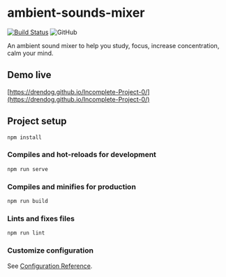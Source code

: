 # ambient-sounds-mixer

[![Build Status](https://travis-ci.com/drendog/Incomplete-Project-0.svg?token=gDynSToZhzJAzHM4mpH2&branch=master)](https://travis-ci.com/drendog/Incomplete-Project-0) ![GitHub](https://img.shields.io/github/license/drendog/Incomplete-Project-0)

An ambient sound mixer to help you study, focus, increase concentration, calm your mind.

## Demo live

[https://drendog.github.io/Incomplete-Project-0/](https://drendog.github.io/Incomplete-Project-0/)

## Project setup

```
npm install
```

### Compiles and hot-reloads for development

```
npm run serve
```

### Compiles and minifies for production

```
npm run build
```

### Lints and fixes files

```
npm run lint
```

### Customize configuration

See [Configuration Reference](https://cli.vuejs.org/config/).
